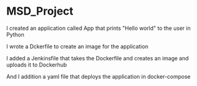 # MSD_Project

I created an application called App that prints "Hello world" to the user in Python

I wrote a Dckerfile to create an image for the application

I added a Jenkinsfile that takes the Dockerfile and creates an image and uploads it to Dockerhub

And I addition a yaml file that deploys the application in docker-compose
